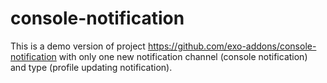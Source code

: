 # console-notification
This is a demo version of project https://github.com/exo-addons/console-notification with only one new notification channel (console notification) and type (profile updating notification).
